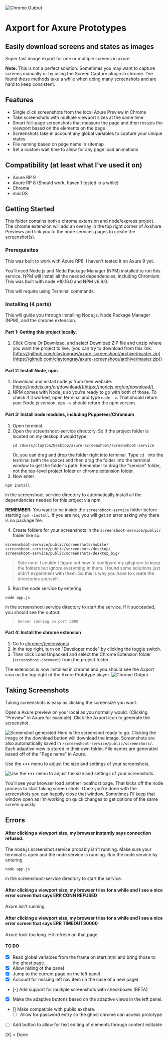 ![Chrome Output](readme_assets/axport_128.png)

# Axport for Axure Prototypes
## Easily download screens and states as images

Super fast image export for one or multiple screens in axure.

 **Note:** This is not a perfect solution. Sometimes you may want to capture screens manually or by using the Screen Capture plugin in chrome. I've found these methods take a while when doing many screenshots and are hard to keep consistent. 

## Features
  * Single click screenshots from the local Axure Preview in Chrome
  * Take screenshots with multiple viewport sizes at the same time
  * Smart full-page screenshots that measure the page and then resizes the viewport based on the elements on the page
  * Screenshots take in account any global variables to capture your unique states
  * File naming based on page name in sitemap
  * Set a custom wait time to allow for any page load animations
  
## Compatibility (at least what I've used it on)
  * Axure RP 9
  * Axure RP 8 (Should work, haven't tested in a while)
  * Chrome
  * macOS

## Getting Started

This folder contains both a chrome extension and node/express project. 
The chrome extension will add an overlay in the top right corner of Axshare Previews and link you to the node services pages to create the screenshot(s).

### Prerequisites

This was built to work with Axure RP8. I haven't tested it on Axure 9 yet.

You'll need Node.js and Node Package Manager (NPM) installed to run this service. NPM will install all the needed dependencies, including Chromium. This was built with node v10.16.0 and NPM v6.9.0.

This will require using Terminal commands.


### Installing (4 parts)

This will guide you through installing Node.js, Node Package Manager (NPM), and the chrome extension.


#### Part 1: Getting this project locally. 
1. Click Clone Or Download, and select Download ZIP file and unzip where you want the project to live. (you can try to download from this link: [https://github.com/claytongray/axure-screenshoot/archive/master.zip](https://github.com/claytongray/axure-screenshoot/archive/master.zip))


#### Part 2: Install Node, npm
1. Download and install node.js from their website: [https://nodejs.org/en/download/](https://nodejs.org/en/download/).
2. NPM comes with Node.js so you're ready to go with both of those. To check if it worked, open terminal and type `node -v`. That should return your Node.js version. `npm -v` should return the npm version.


#### Part 3: Install node modules, including Puppeteer/Chromium
1. Open terminal. 
2. Open the screenshoot-service directory. So if the project folder is located on my deskop it would type:
	```
	cd /Users/clayton/Desktop/axure-screenshoot/screenshoot-service
	```
	Or, you can drag and drop the folder right into terminal. Type `cd ` into the terminal (with the space) and then drag the folder into the terminal window to get the folder's path. Remember to drag the "service" folder, not the top-level project folder or chrome extension folder.
3. Now enter 
  ```
  npm install
  ``` 
  in the screenshoot-service directory to automatically install all the dependencies needed for this project via npm. 
  
  **REMEMBER:** You want to be inside the `screenshoot-service` folder before starting `npm -install`. If you are not, you will get an error asking why there is no package file. 

4. Create folders for your screenshots in the `screenshoot-service/public/` folder like so:
  ```
  screenshoot-service/public/screenshots/mobile/
  screenshoot-service/public/screenshots/desktop/
  screenshoot-service/public/screenshots/desktop_big/
  ```
  > Side note: I couldn't figure out how to configure my gitignore to keep the folders but ignore everything in them. I found some solutions just didn't experiment with them. So this is why you have to create the directories yourself.

5. Run the node service by entering
  ```
  node app.js
  ```
  in the screenshoot-service directory to start the service. 
  If it succeeded, you should see the output:
  > `Server running on port 3000`

#### Part 4: Install the chrome extension

1. Go to [chrome://extensions/](chrome://extensions/)
2. In the top right, turn on "Developer mode" by clicking the toggle switch.
3. Then click Load Unpacked and select the Chrome Extension folder (`screenshoot-chromext`) from the project folder.

The extension is now installed in chrome and you should see the Axport icon on the top right of the Axure Prototype player.
![Chrome Output](readme_assets/preview.png)


## Taking Screenshots

Taking screenshots is easy as clicking the screensize you want. 

Open a Axure preview on your local as you normally would. (Clicking "Preview" in Axure for example).
Click the Axport icon to generate the screenshot.

![Screenshot generated](readme_assets/preview_share.png) 
Here is the screenshot ready to go. Clicking the image or the download button will download the image.
Screenshots are also automatically saved in `/screenshoot-service/public/screenshots/`.
Each adaptive view is stored in their own folder. 
File names are generated based off of the "Page name" in Axure.

Use the ••• menu to adjust the size and settings of your screenshots.

![Use the ••• menu to adjust the size and settings of your screenshots.](readme_assets/preview_settings.png) 

You'll see your browser load another localhost page. That kicks off the node process to start taking screen shots. Once you're done with the screenshots you can happily close that window. Sometimes I'll keep that window open as I'm working on quick changes to get options of the same screen quickly.



## Errors

#### After clicking a viewport size, my browser instantly says connection refused.
The node.js screenshot service probably isn't running. Make sure your terminal is open and the node service is running. 
Run the node service by entering
  ```
  node app.js
  ```
in the screenshoot-service directory to start the service.

#### After clicking a viewport size, my browser tries for a while and I see a nice error screen that says ERR CONN REFUSED
Axure isn't running. 

#### After clicking a viewport size, my browser tries for a while and I see a nice error screen that says ERR TIMEOUT30000
Axure took too long. Hit refresh on that page.

#### TO DO

  * [X] Read global variables from the frame on start.html and bring those to the ghost page.
  * [X] Allow hiding of the panel
  * [X] Jump to the current page on the left panel
  * [X] Account for missing left nav item (in the case of a new page)
  * [-] Add support for multiple screenshots with checkboxes (BETA)
  * [X] Make the adaptive buttons based on the adaptive views in the left panel. 
  * [] Make compatible with public axshare.  
      * [ ] Allow for password entry so the ghost chrome can access prototype 
  * [ ] Add button to allow for text editing of elements through content editable 

[X] = Done


